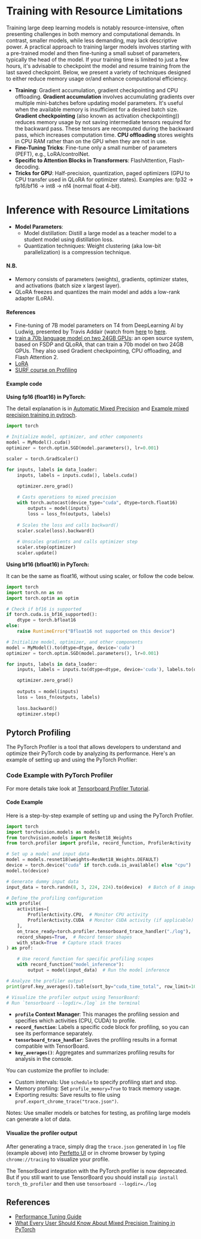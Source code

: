 # Training with Resource Limitations

Training large deep learning models is notably resource-intensive, often presenting challenges in both memory and computational demands. In contrast, smaller models, while less demanding, may lack descriptive power. A practical approach to training larger models involves starting with a pre-trained model and then fine-tuning a small subset of parameters, typically the head of the model. If your training time is limited to just a few hours, it's advisable to checkpoint the model and resume training from the last saved checkpoint. Below, we present a variety of techniques designed to either reduce memory usage or/and enhance computational efficiency.

- **Training**: Gradient accumulation, gradient checkpointing and CPU offloading. **Gradient accumulation** involves accumulating gradients over multiple mini-batches before updating model parameters. It's useful when the available memory is insufficient for a desired batch size. **Gradient checkpointing** (also known as activation checkpointing)) reduces memory usage by not saving intermediate tensors required for the backward pass. These tensors are recomputed during the backward pass, which increases computation time. **CPU offloading** stores weights in CPU RAM rather than on the GPU when they are not in use.
- **Fine-Tuning Tricks**: Fine-tune only a small number of parameters (PEFT), e.g., LoRA/controlNet.
- **Specific to Attention Blocks in Transformers**: FlashAttention, Flash-decoding.
- **Tricks for GPU**: Half-precision, quantization, paged optimizers (GPU to CPU transfer used in QLoRA for optimizer states). Examples are: fp32 -> fp16/bf16 -> int8 -> nf4 (normal float 4-bit).

# Inference with Resource Limitations
- **Model Parameters**: 
    - Model distillation: Distill a large model as a teacher model to a student model using distillation loss.
    - Quantization techniques: Weight clustering (aka low-bit parallelization) is a compression technique.

#### N.B.

- Memory consists of parameters (weights), gradients, optimizer states, and activations (batch size x largest layer).
- QLoRA freezes and quantizes the main model and adds a low-rank adapter (LoRA).

#### References

- Fine-tuning of 7B model parameters on T4 from DeepLearning AI by Ludwig, presented by Travis Addair (watch from [here](https://youtu.be/g68qlo9Izf0?t=793) to [here](https://youtu.be/g68qlo9Izf0?t=2184).
- [train a 70b language model on two 24GB GPUs](https://www.answer.ai/posts/2024-03-06-fsdp-qlora.html): an open source system, based on FSDP and QLoRA, that can train a 70b model on two 24GB GPUs. They also used Gradient checkpointing, CPU offloading, and Flash Attention 2.
- [LoRA](https://huggingface.co/docs/peft/main/en/conceptual_guides/lora)
- [SURF course on Profiling](https://github.com/sara-nl/HPML-course-materials)


#### Example code

**Using fp16 (float16) in PyTorch:**

The detail explanation is in [Automatic Mixed Precision](https://pytorch.org/docs/stable/amp.html) and [Example mixed precision training in pytroch](https://pytorch.org/docs/stable/notes/amp_examples.html).

```python
import torch

# Initialize model, optimizer, and other components
model = MyModel().cuda()
optimizer = torch.optim.SGD(model.parameters(), lr=0.001)

scaler = torch.GradScaler()

for inputs, labels in data_loader:
    inputs, labels = inputs.cuda(), labels.cuda()

    optimizer.zero_grad()
    
    # Casts operations to mixed precision
    with torch.autocast(device_type="cuda", dtype=torch.float16)
        outputs = model(inputs)
        loss = loss_fn(outputs, labels)
    
    # Scales the loss and calls backward()
    scaler.scale(loss).backward()
    
    # Unscales gradients and calls optimizer step
    scaler.step(optimizer)
    scaler.update()
```

**Using bf16 (bfloat16) in PyTorch:**

It can be the same as float16, without using scaler, or follow the code below.

```python
import torch
import torch.nn as nn
import torch.optim as optim

# Check if bf16 is supported
if torch.cuda.is_bf16_supported():
    dtype = torch.bfloat16
else:
    raise RuntimeError("Bfloat16 not supported on this device")

# Initialize model, optimizer, and other components
model = MyModel().to(dtype=dtype, device='cuda')
optimizer = torch.optim.SGD(model.parameters(), lr=0.001)

for inputs, labels in data_loader:
    inputs, labels = inputs.to(dtype=dtype, device='cuda'), labels.to(device='cuda')

    optimizer.zero_grad()
    
    outputs = model(inputs)
    loss = loss_fn(outputs, labels)
    
    loss.backward()
    optimizer.step()
```

## Pytorch Profiling

The PyTorch Profiler is a tool that allows developers to understand and optimize their PyTorch code by analyzing its performance. Here's an example of setting up and using the PyTorch Profiler:

### Code Example with PyTorch Profiler

For more details take look at [Tensorboard Profiler Tutorial](https://pytorch.org/tutorials/intermediate/tensorboard_profiler_tutorial.html).

#### Code Example

Here is a step-by-step example of setting up and using the PyTorch Profiler. 

```python
import torch
import torchvision.models as models
from torchvision.models import ResNet18_Weights
from torch.profiler import profile, record_function, ProfilerActivity

# Set up a model and input data
model = models.resnet18(weights=ResNet18_Weights.DEFAULT)
device = torch.device("cuda" if torch.cuda.is_available() else "cpu")
model.to(device)

# Generate dummy input data
input_data = torch.randn(8, 3, 224, 224).to(device)  # Batch of 8 images

# Define the profiling configuration
with profile(
    activities=[
        ProfilerActivity.CPU,  # Monitor CPU activity
        ProfilerActivity.CUDA  # Monitor CUDA activity (if applicable)
    ],
    on_trace_ready=torch.profiler.tensorboard_trace_handler("./log"),  # Save data for TensorBoard
    record_shapes=True,  # Record tensor shapes
    with_stack=True  # Capture stack traces
) as prof:

    # Use record_function for specific profiling scopes
    with record_function("model_inference"):
        output = model(input_data)  # Run the model inference

# Analyze the profiler output
print(prof.key_averages().table(sort_by="cuda_time_total", row_limit=10))

# Visualize the profiler output using TensorBoard:
# Run `tensorboard --logdir=./log` in the terminal
```

- **`profile` Context Manager**: This manages the profiling session and specifies which activities (CPU, CUDA) to profile.
- **`record_function`**: Labels a specific code block for profiling, so you can see its performance separately.
- **`tensorboard_trace_handler`**: Saves the profiling results in a format compatible with TensorBoard.
- **`key_averages()`**: Aggregates and summarizes profiling results for analysis in the console.


You can customize the profiler to include:
- Custom intervals: Use `schedule` to specify profiling start and stop.
- Memory profiling: Set `profile_memory=True` to track memory usage.
- Exporting results: Save results to file using `prof.export_chrome_trace("trace.json")`.

Notes: Use smaller models or batches for testing, as profiling large models can generate a lot of data.

#### Visualize the profiler output

After generating a trace, simply drag the `trace.json` generated in `log` file (example above) into [Perfetto UI](https://ui.perfetto.dev) or in chrome browser by typing `chrome://tracing` to visualize your profile.

The TensorBoard integration with the PyTorch profiler is now deprecated. But if you still want to use TensorBoard you should install `pip install torch_tb_profiler` and then use `tensorboard --logdir=./log`


## References

- [Performance Tuning Guide](https://pytorch.org/tutorials/recipes/recipes/tuning_guide.html)
- [What Every User Should Know About Mixed Precision Training in PyTorch](https://pytorch.org/blog/what-every-user-should-know-about-mixed-precision-training-in-pytorch/)